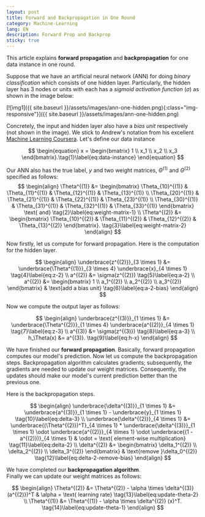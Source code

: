 ```yaml
---
layout: post
title: Forward and Backpropagation in One Round
category: Machine-Learning
lang: EN
description: Forward Prop and Backprop
sticky: true
---
```


This article explains **forward propagation** and **backpropagation** for one data instance in one round.

Suppose that we have an artificial neural network (ANN) for doing _binary classification_ which consists of one hidden layer. Particularly, the hidden layer has 3 nodes or units with each has a _sigmoid activation function_ ($\sigma$) as shown in the image below: 

[![img1]({{ site.baseurl }}/assets/images/ann-one-hidden.png){:class="img-responsive"}]({{ site.baseurl }}/assets/images/ann-one-hidden.png)

Concretely, the input and hidden layer also have a _bias unit_ respectively (not shown in the image). We stick to Andrew's notation from his excellent [Machine Learning Coursera](https://www.coursera.org/learn/machine-learning/home/welcome). Let's define our data instance

$$
	\begin{equation}
		x = \begin{bmatrix}
			1 \\ 
			x_1 \\
			x_2 \\
			x_3
		\end{bmatrix}.\tag{1}\label{eq:data-instance}
	\end{equation}
$$      

Our ANN also has the true label, $y$ and two weight matrices, $\Theta^{(1)}$ and $\Theta^{(2)}$ specified as follows:
$$
	\begin{align}
	\Theta^{(1)} &= \begin{bmatrix}
		\Theta_{10}^{(1)} & \Theta_{11}^{(1)} & \Theta_{12}^{(1)} & \Theta_{13}^{(1)} \\
		\Theta_{20}^{(1)} & \Theta_{21}^{(1)} & \Theta_{22}^{(1)} & \Theta_{23}^{(1)} \\
		\Theta_{30}^{(1)} & \Theta_{31}^{(1)} & \Theta_{32}^{(1)} & \Theta_{33}^{(1)} 
	\end{bmatrix} \text{ and} \tag{2}\label{eq:weight-matrix-1}   \\
	\Theta^{(2)} &= \begin{bmatrix}
		\Theta_{10}^{(2)} & \Theta_{11}^{(2)} & \Theta_{12}^{(2)} & \Theta_{13}^{(2)} 
	\end{bmatrix}. \tag{3}\label{eq:weight-matrix-2} 		
	\end{align}
$$

Now firstly, let us compute for forward propagation. Here is the computation for the hidden layer. 

$$
	\begin{align} 
		\underbrace{z^{(2)}}_{3 \times 1} &= \underbrace{\Theta^{(1)}}_{3 \times 4} \underbrace{x}_{4 \times 1} \tag{4}\label{eq:z-2} \\
		a^{(2)} &= \sigma(z^{(2)})  \tag{5}\label{eq:a-2} \\
		a^{(2)} &= \begin{bmatrix}
			1 \\
			a_1^{(2)} \\
			a_2^{(2)} \\
			a_3^{(2)}
		\end{bmatrix}  & \text{add a bias unit} \tag{6}\label{eq:a-2-bias}
	\end{align}
$$

Now we compute the output layer as follows:

$$
	\begin{align} 
		\underbrace{z^{(3)}}_{1 \times 1} &= \underbrace{\Theta^{(2)}}_{1 \times 4} \underbrace{a^{(2)}}_{4 \times 1} \tag{7}\label{eq:z-3} \\
		a^{(3)} &= \sigma(z^{(3)})  \tag{8}\label{eq:a-3} \\
		h_\Theta(x) &= a^{(3)}. \tag{9}\label{eq:h-x}
	\end{align}
$$

We have finished our **forward propagation**. Basically, forward propagation computes our model's prediction. Now let us compute the backpropagation steps. Backpropagation algorithm calculates gradients; subsequently, the gradients are needed to update our weight matrices. Consequently, the updates should make our model's current prediction better than the previous one.

Here is the backpropagation steps.

$$
	\begin{align} 
		\underbrace{\delta^{(3)}}_{1 \times 1} &= \underbrace{a^{(3)}}_{1 \times 1} - \underbrace{y}_{1 \times 1} \tag{10}\label{eq:delta-3} \\
		\underbrace{\delta^{(2)}}_{4 \times 1} &= \underbrace{(\Theta^{(2)})^T}_{4 \times 1} * \underbrace{\delta^{(3)}}_{1 \times 1} \odot \underbrace{a^{(2)}}_{4 \times 1} \odot \underbrace{(1 - a^{(2)})}_{4 \times 1} & \odot = \text{ element-wise multiplication} \tag{11}\label{eq:delta-2} \\
		\delta^{(2)} &= \begin{bmatrix} 
			\delta_1^{(2)} \\
			\delta_2^{(2)} \\
			\delta_3^{(2)}
		\end{bmatrix} & \text{remove }\delta_0^{(2)} \tag{12}\label{eq:delta-2-remove-bias}
	\end{align}
$$

We have completed our **backpropagation algorithm**.    
Finally we can update our weight matrices as follows:

$$
	\begin{align}
		\Theta^{(2)} &= \Theta^{(2)} - \alpha \times \delta^{(3)} (a^{(2)})^T & \alpha = \text{ learning rate} \tag{13}\label{eq:update-theta-2} \\
		\Theta^{(1)} &= \Theta^{(1)} - \alpha \times \delta^{(2)} (x)^T. \tag{14}\label{eq:update-theta-1} 		
	\end{align}
$$
